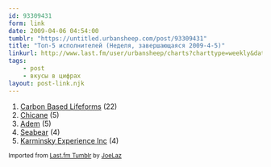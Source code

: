 ```yaml
---
id: 93309431
form: link
date: 2009-04-06 04:54:00
tumblr: "https://untitled.urbansheep.com/post/93309431"
title: "Топ-5 исполнителей (Неделя, завершающаяся 2009-4-5)"
linkurl: http://www.last.fm/user/urbansheep/charts?charttype=weekly&date_to=1238932800
tags:
    - post
    - вкусы в цифрах
layout: post-link.njk
---
```

<ol><li>
<a rel="nofollow" target="_blank" href="http://www.last.fm/music/Carbon+Based+Lifeforms">Carbon Based Lifeforms</a>&nbsp;(22)</li>
<li>
<a rel="nofollow" target="_blank" href="http://www.last.fm/music/Chicane">Chicane</a>&nbsp;(5)</li>
<li>
<a rel="nofollow" target="_blank" href="http://www.last.fm/music/Adem">Adem</a>&nbsp;(5)</li>
<li>
<a rel="nofollow" target="_blank" href="http://www.last.fm/music/Seabear">Seabear</a>&nbsp;(4)</li>
<li>
<a rel="nofollow" target="_blank" href="http://www.last.fm/music/Karminsky+Experience+Inc">Karminsky Experience Inc</a>&nbsp;(4)</li>
</ol><p><small>Imported from <a rel="nofollow" target="_blank" href="http://joelaz.com/post/23488847/last-fm-tumblr-weekly-top-artists">Last.fm Tumblr</a> by <a rel="nofollow" target="_blank" href="http://joelaz.com">JoeLaz</a></small></p>
